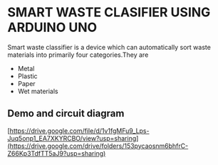 
# SMART WASTE CLASIFIER USING ARDUINO UNO

Smart waste classifier is a device which can automatically sort waste materials into primarily four categories.They are

* Metal
* Plastic
* Paper
* Wet materials

## Demo and circuit diagram

[https://drive.google.com/file/d/1v1fgMFu9_Lps-Juq5onp1_EA7XKYRCBO/view?usp=sharing](https://drive.google.com/drive/folders/153pycaosnm6bhfrC-Z66Kp3TdfTT5aJ9?usp=sharing)

